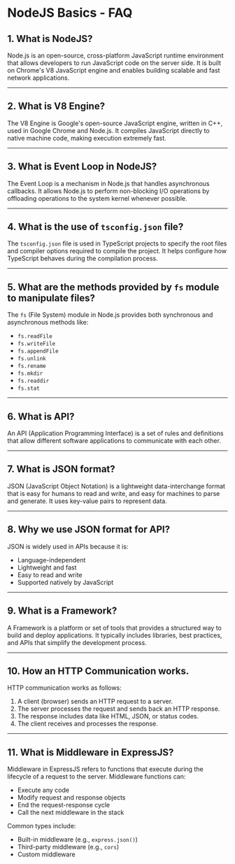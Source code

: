 # NodeJS Basics - FAQ

## 1. What is NodeJS?
Node.js is an open-source, cross-platform JavaScript runtime environment that allows developers to run JavaScript code on the server side. It is built on Chrome's V8 JavaScript engine and enables building scalable and fast network applications.

---

## 2. What is V8 Engine?
The V8 Engine is Google's open-source JavaScript engine, written in C++, used in Google Chrome and Node.js. It compiles JavaScript directly to native machine code, making execution extremely fast.

---

## 3. What is Event Loop in NodeJS?
The Event Loop is a mechanism in Node.js that handles asynchronous callbacks. It allows Node.js to perform non-blocking I/O operations by offloading operations to the system kernel whenever possible.

---

## 4. What is the use of `tsconfig.json` file?
The `tsconfig.json` file is used in TypeScript projects to specify the root files and compiler options required to compile the project. It helps configure how TypeScript behaves during the compilation process.

---

## 5. What are the methods provided by `fs` module to manipulate files?
The `fs` (File System) module in Node.js provides both synchronous and asynchronous methods like:
- `fs.readFile`
- `fs.writeFile`
- `fs.appendFile`
- `fs.unlink`
- `fs.rename`
- `fs.mkdir`
- `fs.readdir`
- `fs.stat`

---

## 6. What is API?
An API (Application Programming Interface) is a set of rules and definitions that allow different software applications to communicate with each other.

---

## 7. What is JSON format?
JSON (JavaScript Object Notation) is a lightweight data-interchange format that is easy for humans to read and write, and easy for machines to parse and generate. It uses key-value pairs to represent data.

---

## 8. Why we use JSON format for API?
JSON is widely used in APIs because it is:
- Language-independent
- Lightweight and fast
- Easy to read and write
- Supported natively by JavaScript

---

## 9. What is a Framework?
A Framework is a platform or set of tools that provides a structured way to build and deploy applications. It typically includes libraries, best practices, and APIs that simplify the development process.

---

## 10. How an HTTP Communication works.
HTTP communication works as follows:
1. A client (browser) sends an HTTP request to a server.
2. The server processes the request and sends back an HTTP response.
3. The response includes data like HTML, JSON, or status codes.
4. The client receives and processes the response.

---

## 11. What is Middleware in ExpressJS?
Middleware in ExpressJS refers to functions that execute during the lifecycle of a request to the server. Middleware functions can:
- Execute any code
- Modify request and response objects
- End the request-response cycle
- Call the next middleware in the stack

Common types include:
- Built-in middleware (e.g., `express.json()`)
- Third-party middleware (e.g., `cors`)
- Custom middleware

